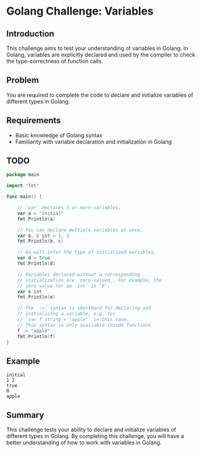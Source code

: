 # Golang Challenge: Variables

## Introduction

This challenge aims to test your understanding of variables in Golang. In Golang, variables are explicitly declared and used by the compiler to check the type-correctness of function calls.

## Problem

You are required to complete the code to declare and initialize variables of different types in Golang.

## Requirements

- Basic knowledge of Golang syntax
- Familiarity with variable declaration and initialization in Golang

## TODO

```go
package main

import "fmt"

func main() {

	// `var` declares 1 or more variables.
	var a = "initial"
	fmt.Println(a)

	// You can declare multiple variables at once.
	var b, c int = 1, 2
	fmt.Println(b, c)

	// Go will infer the type of initialized variables.
	var d = true
	fmt.Println(d)

	// Variables declared without a corresponding
	// initialization are _zero-valued_. For example, the
	// zero value for an `int` is `0`.
	var e int
	fmt.Println(e)

	// The `:=` syntax is shorthand for declaring and
	// initializing a variable, e.g. for
	// `var f string = "apple"` in this case.
	// This syntax is only available inside functions.
	f := "apple"
	fmt.Println(f)
}
```

## Example

```
initial
1 2
true
0
apple
```

## Summary

This challenge tests your ability to declare and initialize variables of different types in Golang. By completing this challenge, you will have a better understanding of how to work with variables in Golang.
